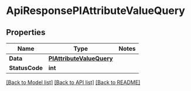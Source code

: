 # ApiResponsePIAttributeValueQuery

## Properties
Name | Type | Notes
------------ | ------------- | -------------
**Data** | **[**PIAttributeValueQuery**](../Model/PIAttributeValueQuery.md)**
**StatusCode** | **int**

[[Back to Model list]](../../README.md#documentation-for-models) [[Back to API list]](../../README.md#documentation-for-api-endpoints) [[Back to README]](../../README.md)
